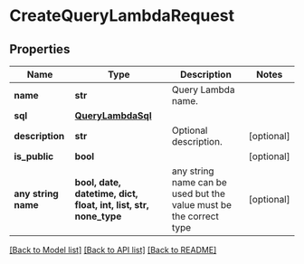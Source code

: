 # CreateQueryLambdaRequest


## Properties
Name | Type | Description | Notes
------------ | ------------- | ------------- | -------------
**name** | **str** | Query Lambda name. | 
**sql** | [**QueryLambdaSql**](QueryLambdaSql.md) |  | 
**description** | **str** | Optional description. | [optional] 
**is_public** | **bool** |  | [optional] 
**any string name** | **bool, date, datetime, dict, float, int, list, str, none_type** | any string name can be used but the value must be the correct type | [optional]

[[Back to Model list]](../README.md#documentation-for-models) [[Back to API list]](../README.md#documentation-for-api-endpoints) [[Back to README]](../README.md)


